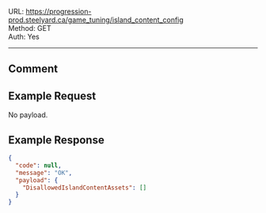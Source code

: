 URL: https://progression-prod.steelyard.ca/game_tuning/island_content_config \
Method: GET \
Auth: Yes

---

## Comment

## Example Request
No payload.

## Example Response
```json
{
  "code": null,
  "message": "OK",
  "payload": {
    "DisallowedIslandContentAssets": []
  }
}
```